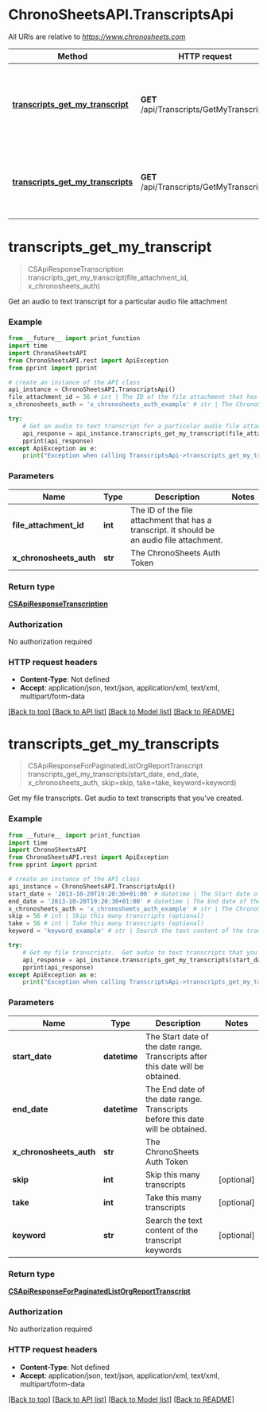 # ChronoSheetsAPI.TranscriptsApi

All URIs are relative to *https://www.chronosheets.com*

Method | HTTP request | Description
------------- | ------------- | -------------
[**transcripts_get_my_transcript**](TranscriptsApi.md#transcripts_get_my_transcript) | **GET** /api/Transcripts/GetMyTranscript | Get an audio to text transcript for a particular audio file attachment
[**transcripts_get_my_transcripts**](TranscriptsApi.md#transcripts_get_my_transcripts) | **GET** /api/Transcripts/GetMyTranscripts | Get my file transcripts.  Get audio to text transcripts that you&#39;ve created.


# **transcripts_get_my_transcript**
> CSApiResponseTranscription transcripts_get_my_transcript(file_attachment_id, x_chronosheets_auth)

Get an audio to text transcript for a particular audio file attachment

### Example
```python
from __future__ import print_function
import time
import ChronoSheetsAPI
from ChronoSheetsAPI.rest import ApiException
from pprint import pprint

# create an instance of the API class
api_instance = ChronoSheetsAPI.TranscriptsApi()
file_attachment_id = 56 # int | The ID of the file attachment that has a transcript.  It should be an audio file attachment.
x_chronosheets_auth = 'x_chronosheets_auth_example' # str | The ChronoSheets Auth Token

try:
    # Get an audio to text transcript for a particular audio file attachment
    api_response = api_instance.transcripts_get_my_transcript(file_attachment_id, x_chronosheets_auth)
    pprint(api_response)
except ApiException as e:
    print("Exception when calling TranscriptsApi->transcripts_get_my_transcript: %s\n" % e)
```

### Parameters

Name | Type | Description  | Notes
------------- | ------------- | ------------- | -------------
 **file_attachment_id** | **int**| The ID of the file attachment that has a transcript.  It should be an audio file attachment. | 
 **x_chronosheets_auth** | **str**| The ChronoSheets Auth Token | 

### Return type

[**CSApiResponseTranscription**](CSApiResponseTranscription.md)

### Authorization

No authorization required

### HTTP request headers

 - **Content-Type**: Not defined
 - **Accept**: application/json, text/json, application/xml, text/xml, multipart/form-data

[[Back to top]](#) [[Back to API list]](../README.md#documentation-for-api-endpoints) [[Back to Model list]](../README.md#documentation-for-models) [[Back to README]](../README.md)

# **transcripts_get_my_transcripts**
> CSApiResponseForPaginatedListOrgReportTranscript transcripts_get_my_transcripts(start_date, end_date, x_chronosheets_auth, skip=skip, take=take, keyword=keyword)

Get my file transcripts.  Get audio to text transcripts that you've created.

### Example
```python
from __future__ import print_function
import time
import ChronoSheetsAPI
from ChronoSheetsAPI.rest import ApiException
from pprint import pprint

# create an instance of the API class
api_instance = ChronoSheetsAPI.TranscriptsApi()
start_date = '2013-10-20T19:20:30+01:00' # datetime | The Start date of the date range.  Transcripts after this date will be obtained.
end_date = '2013-10-20T19:20:30+01:00' # datetime | The End date of the date range.  Transcripts before this date will be obtained.
x_chronosheets_auth = 'x_chronosheets_auth_example' # str | The ChronoSheets Auth Token
skip = 56 # int | Skip this many transcripts (optional)
take = 56 # int | Take this many transcripts (optional)
keyword = 'keyword_example' # str | Search the text content of the transcript keywords (optional)

try:
    # Get my file transcripts.  Get audio to text transcripts that you've created.
    api_response = api_instance.transcripts_get_my_transcripts(start_date, end_date, x_chronosheets_auth, skip=skip, take=take, keyword=keyword)
    pprint(api_response)
except ApiException as e:
    print("Exception when calling TranscriptsApi->transcripts_get_my_transcripts: %s\n" % e)
```

### Parameters

Name | Type | Description  | Notes
------------- | ------------- | ------------- | -------------
 **start_date** | **datetime**| The Start date of the date range.  Transcripts after this date will be obtained. | 
 **end_date** | **datetime**| The End date of the date range.  Transcripts before this date will be obtained. | 
 **x_chronosheets_auth** | **str**| The ChronoSheets Auth Token | 
 **skip** | **int**| Skip this many transcripts | [optional] 
 **take** | **int**| Take this many transcripts | [optional] 
 **keyword** | **str**| Search the text content of the transcript keywords | [optional] 

### Return type

[**CSApiResponseForPaginatedListOrgReportTranscript**](CSApiResponseForPaginatedListOrgReportTranscript.md)

### Authorization

No authorization required

### HTTP request headers

 - **Content-Type**: Not defined
 - **Accept**: application/json, text/json, application/xml, text/xml, multipart/form-data

[[Back to top]](#) [[Back to API list]](../README.md#documentation-for-api-endpoints) [[Back to Model list]](../README.md#documentation-for-models) [[Back to README]](../README.md)

